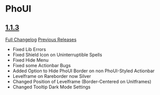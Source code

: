 # PhoUI

## [1.1.3](https://github.com/mabu95/PhoUI/tree/1.1.3)
[Full Changelog](https://github.com/mabu95/PhoUI/compare/1.1.2...1.1.3) [Previous Releases](https://github.com/mabu95/PhoUI/releases)

- Fixed Lib Errors
- Fixed Shield Icon on Uninterruptible Spells
- Fixed Hide Menu
- Fixed some Actionbar Bugs
- Added Option to Hide PhoUI Border on non PhoUI-Styled Actionbar
- Levelframe on Rareborder now Silver
- Changed Position of Levelframe (Border-Centered on Unitframes)
- Changed Tooltip Dark Mode Settings
